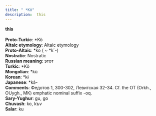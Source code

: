 ```yaml
---
title: " *Kö"
description:  this
---
```

<p data-pagefind-weight="0.5">
<strong> this</strong><br><br>
<strong>Proto-Turkic</strong>:  *Kö<br>
<strong>Altaic etymology</strong>:  Altaic etymology<br>
<strong> Proto-Altaic</strong>:  *ko ( ~ *k`-)<br>
<strong>Nostratic</strong>:  Nostratic<br>
<strong>Russian meaning</strong>:  этот<br>
<strong>Turkic</strong>:  *Kö<br>
<strong>Mongolian</strong>:  *kü<br>
<strong>Korean</strong>:  *kɨ<br>
<strong>Japanese</strong>:  *kǝ́-<br>
<strong>Comments</strong>:  Федотов 1, 300-302, Левитская 32-34. Cf. the OT (Orkh., OUygh., MK) emphatic nominal suffix -oq.<br>
<strong>Sary-Yughur</strong>:  gu, go<br>
<strong>Chuvash</strong>:  ko, kъv<br>
<strong>Salar</strong>:  ku<br>

</p>
